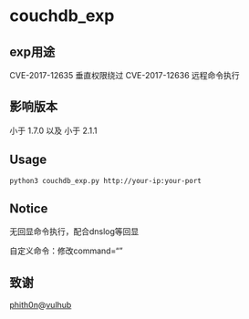 # couchdb_exp

## exp用途
 CVE-2017-12635 垂直权限绕过
 CVE-2017-12636 远程命令执行
 
## 影响版本
 小于 1.7.0 以及 小于 2.1.1

## Usage
`
python3 couchdb_exp.py http://your-ip:your-port
`

## Notice
无回显命令执行，配合dnslog等回显

自定义命令：修改command=“”

## 致谢
[phith0n](https://www.leavesongs.com/)@[vulhub](https://vulhub.org)